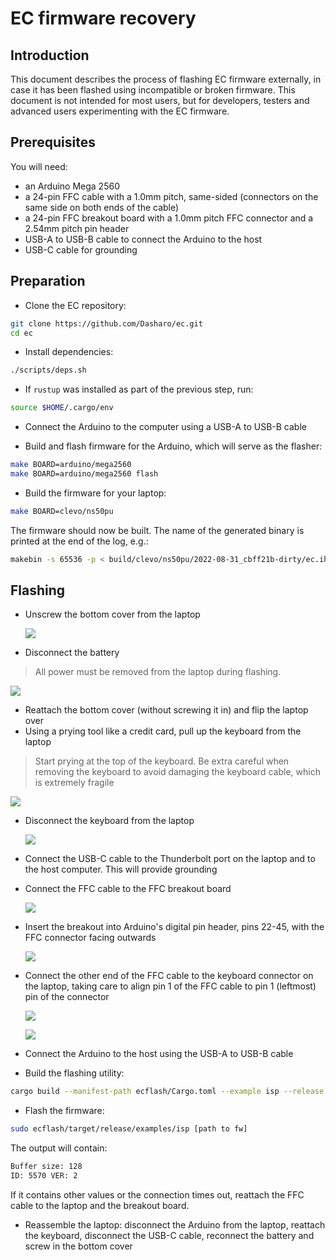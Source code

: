 # EC firmware recovery

## Introduction

This document describes the process of flashing EC firmware externally, in case
it has been flashed using incompatible or broken firmware. This document is not
intended for most users, but for developers, testers and advanced users
experimenting with the EC firmware.

## Prerequisites

You will need:

- an Arduino Mega 2560
- a 24-pin FFC cable with a 1.0mm pitch, same-sided (connectors on the same side
  on both ends of the cable)
- a 24-pin FFC breakout board with a 1.0mm pitch FFC connector and a 2.54mm
  pitch pin header
- USB-A to USB-B cable to connect the Arduino to the host
- USB-C cable for grounding

## Preparation

- Clone the EC repository:

```bash
git clone https://github.com/Dasharo/ec.git
cd ec
```

- Install dependencies:

```bash
./scripts/deps.sh
```

- If `rustup` was installed as part of the previous step, run:

```bash
source $HOME/.cargo/env
```

- Connect the Arduino to the computer using a USB-A to USB-B cable

- Build and flash firmware for the Arduino, which will serve as the flasher:

```bash
make BOARD=arduino/mega2560
make BOARD=arduino/mega2560 flash
```

- Build the firmware for your laptop:

```bash
make BOARD=clevo/ns50pu
```

The firmware should now be built. The name of the generated binary
is printed at the end of the log, e.g.:

```bash
makebin -s 65536 -p < build/clevo/ns50pu/2022-08-31_cbff21b-dirty/ec.ihx > build/clevo/ns50pu/2022-08-31_cbff21b-dirty/ec.rom
```

## Flashing

<!-- TODO check images -->

- Unscrew the bottom cover from the laptop

  ![](images/ns5x_bottom_cover_removed.jpg)

- Disconnect the battery

> All power must be removed from the laptop during flashing.

  ![](images/ns5x_battery_unplugged.jpg)

- Reattach the bottom cover (without screwing it in) and flip the laptop over
- Using a prying tool like a credit card, pull up the keyboard from the laptop

> Start prying at the top of the keyboard. Be extra careful when removing the
> keyboard to avoid damaging the keyboard cable, which is extremely fragile

  ![](images/ns5x_keyboard_connectors.jpg)

- Disconnect the keyboard from the laptop

  ![](images/ns5x_keyboard_removed.jpg)

- Connect the USB-C cable to the Thunderbolt port on the laptop and to the host
  computer. This will provide grounding
- Connect the FFC cable to the FFC breakout board

  ![](images/ns5x_arduino_breakout.jpg)

- Insert the breakout into Arduino's digital pin header, pins 22-45, with the
  FFC connector facing outwards

  ![](images/ns5x_arduino_breakout_attached.jpg)

- Connect the other end of the FFC cable to the keyboard connector on the
  laptop, taking care to align pin 1 of the FFC cable to pin 1 (leftmost) pin
  of the connector

  ![](images/ns5x_arduino_connected.jpg)

  ![](images/ns5x_arduino_full_setup.jpg)

- Connect the Arduino to the host using the USB-A to USB-B cable
- Build the flashing utility:

```bash
cargo build --manifest-path ecflash/Cargo.toml --example isp --release
```

- Flash the firmware:

```bash
sudo ecflash/target/release/examples/isp [path to fw]
```

The output will contain:

```bash
Buffer size: 128
ID: 5570 VER: 2
```

If it contains other values or the connection times out, reattach the FFC cable
to the laptop and the breakout board.

- Reassemble the laptop: disconnect the Arduino from the laptop, reattach the
  keyboard, disconnect the USB-C cable, reconnect the battery and screw in the
  bottom cover
